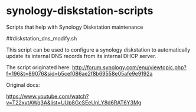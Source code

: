 synology-diskstation-scripts
============================

Scripts that help with Synology Diskstation maintenance


##diskstation_dns_modify.sh

This script can be used to configure a synology diskstation to automatically update its internal DNS records from its internal DHCP server.

The script originated here:
http://forum.synology.com/enu/viewtopic.php?f=196&t=89076&sid=b5cef086ae2f8b69558e05afe9e9192a

Original docs:

https://www.youtube.com/watch?v=T22xytAWq3A&list=UUp8GcSEeUnLY8d6RAT6Y3Mg
